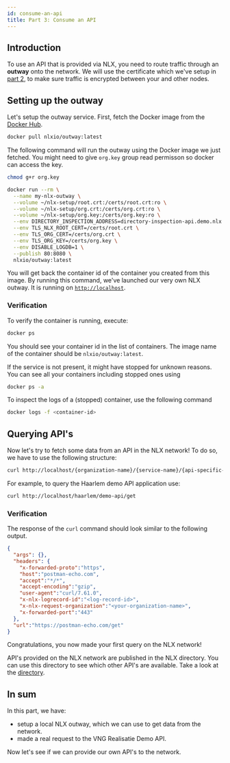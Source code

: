 ```yaml
---
id: consume-an-api
title: Part 3: Consume an API
---
```


## Introduction

To use an API that is provided via NLX, you need to route traffic through an **outway** onto the network.
We will use the certificate which we've setup in [part 2](./create-certificates.md), to make sure traffic is encrypted between your and other nodes.

## Setting up the outway

Let's setup the outway service. First, fetch the Docker image from the [Docker Hub](https://hub.docker.com/u/nlxio).

```bash
docker pull nlxio/outway:latest
```

The following command will run the outway using the Docker image we just fetched.
You might need to give `org.key` group read permisson so docker can access the key.

```bash
chmod g+r org.key
```

```bash
docker run --rm \
  --name my-nlx-outway \
  --volume ~/nlx-setup/root.crt:/certs/root.crt:ro \
  --volume ~/nlx-setup/org.crt:/certs/org.crt:ro \
  --volume ~/nlx-setup/org.key:/certs/org.key:ro \
  --env DIRECTORY_INSPECTION_ADDRESS=directory-inspection-api.demo.nlx.io:443 \
  --env TLS_NLX_ROOT_CERT=/certs/root.crt \
  --env TLS_ORG_CERT=/certs/org.crt \
  --env TLS_ORG_KEY=/certs/org.key \
  --env DISABLE_LOGDB=1 \
  --publish 80:8080 \
  nlxio/outway:latest
```

You will get back the container id of the container you created from this image.
By running this command, we've launched our very own NLX outway. It is running on [`http://localhost`](http://localhost).

### Verification

To verify the container is running, execute:

```bash
docker ps
```

You should see your container id in the list of containers. The image name  of the container should be `nlxio/outway:latest`.

If the service is not present, it might have stopped for unknown reasons. You can see all your containers including stopped ones using

```bash
docker ps -a
```

To inspect the logs of a (stopped) container, use the following command

```bash
docker logs -f <container-id>
```

## Querying API's

Now let's try to fetch some data from an API in the NLX network!
To do so, we have to use the following structure:

```bash
curl http://localhost/{organization-name}/{service-name}/{api-specific-path}
```

For example, to query the Haarlem demo API application use:

```bash
curl http://localhost/haarlem/demo-api/get
```

### Verification

The response of the `curl` command should look similar to the following output.

```json
{
  "args": {},
  "headers": {
    "x-forwarded-proto":"https",
    "host":"postman-echo.com",
    "accept":"*/*",
    "accept-encoding":"gzip",
    "user-agent":"curl/7.61.0",
    "x-nlx-logrecord-id":"<log-record-id>",
    "x-nlx-request-organization":"<your-organization-name>",
    "x-forwarded-port":"443"
  },
  "url":"https://postman-echo.com/get"
}
```

Congratulations, you now made your first query on the NLX network!

API's provided on the NLX network are published in the NLX directory. You can use this directory to see which other API's are available.
Take a look at the [directory](https://directory.nlx.io).

## In sum

In this part, we have:

- setup a local NLX outway, which we can use to get data from the network.
- made a real request to the VNG Realisatie Demo API.

Now let's see if we can provide our own API's to the network.
